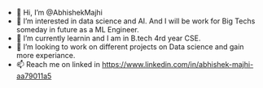 - 👋 Hi, I’m @AbhishekMajhi
- 👀 I’m interested in data science and AI. And I will be work for Big Techs someday in future as a ML Engineer.
- 🌱 I’m currently learnin and I am in B.tech 4rd year CSE.
- 💞️ I’m looking to work on different projects on Data science and gain more experiance.
- 📫 Reach me on linked in https://www.linkedin.com/in/abhishek-majhi-aa79011a5

